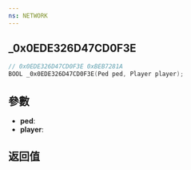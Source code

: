 ```yaml
---
ns: NETWORK
---
```

## _0x0EDE326D47CD0F3E

```c
// 0x0EDE326D47CD0F3E 0xBEB7281A
BOOL _0x0EDE326D47CD0F3E(Ped ped, Player player);
```


## 參數
* **ped**: 
* **player**: 

## 返回值

